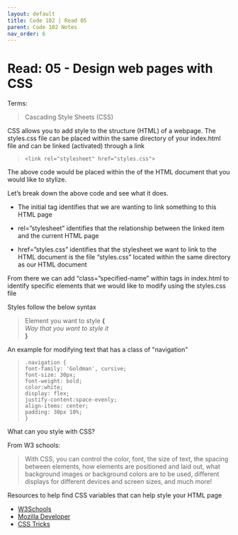 ```yaml
---
layout: default
title: Code 102 | Read 05
parent: Code 102 Notes
nav_order: 6
---
```


# Read: 05 - Design web pages with CSS

Terms:
> Cascading Style Sheets (CSS)

CSS allows you to add style to the structure (HTML) of a webpage. The styles.css file can be placed within the same directory of your index.html file and can be linked (activated) through a link 


> `<link rel="stylesheet" href="styles.css">`



The above code would be placed within the <head> of the HTML document that you would like to stylize. 

Let’s break down the above code and see what it does.

- The initial <link> tag identifies that we are wanting to link something to this HTML page

- rel=”stylesheet” identifies that the relationship between the linked item and the current HTML page

- href=”styles.css” identifies that the stylesheet we want to link to the HTML document is the file “styles.css” located within the same directory as our HTML document

From there we can add “class=”specified-name” within tags in index.html to identify specific elements that we would like to modify using the styles.css file

Styles follow the below syntax

> Element you want to style **{**    
	*Way that you want to style it*   
**}** 

An example for modifying text that has a class of "navigation"

> `.navigation {`  
          `font-family: 'Goldman', cursive;`  
        `font-size: 30px;`  
        `font-weight: bold;`  
        `color:white;`  
        `display: flex;`  
        `justify-content:space-evenly;`  
        `align-items: center;`  
        `padding: 30px 10%;`  
`}`

What can you style with CSS?

From W3 schools:
> With CSS, you can control the color, font, the size of text, the spacing between elements, how elements are positioned and laid out, what background images or background colors are to be used, different displays for different devices and screen sizes, and much more!

Resources to help find CSS variables that can help style your HTML page  
- [W3Schools](https://www.w3schools.com/html/html_css.asp)  
- [Mozilla Developer](https://developer.mozilla.org/en-US/docs/Web/CSS)  
- [CSS Tricks](https://css-tricks.com/guides/)